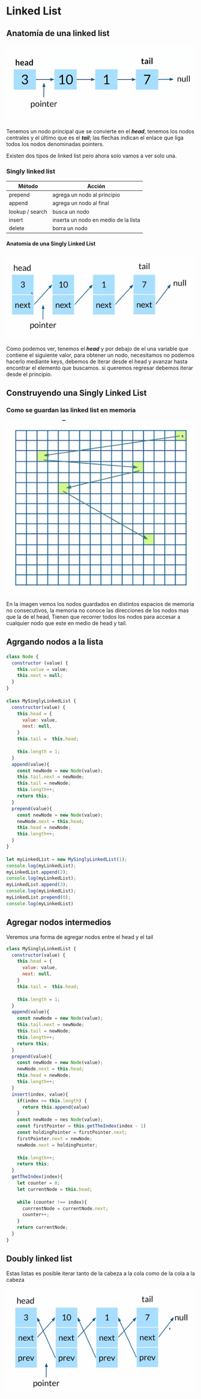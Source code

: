 # Linked List

## Anatomía de una linked list

![linked-list](./assets/linked-list.png)

Tenemos un nodo principal que se convierte en el _**head**_, tenemos los nodos centrales y el último que es el _**tail**_; las flechas indican el enlace que liga todos los nodos denominadas pointers.

Existen dos tipos de linked list pero ahora solo vamos a ver solo una.

### Singly linked list

Método | Acción 
---------|----------
 prepend | agrega un nodo al principio
 append | agrega un nodo al final
 lookup / search | busca un nodo
 insert | inserta un nodo en medio de la lista
 delete | borra un nodo

#### Anatomía de una Singly Linked List

![singly-link-list](./assets/singly-linked-list.png)

Como podemos ver, tenemos el _**head**_ y por debajo de el una variable que contiene el siguiente valor, para obtener un nodo, necesitamos no podemos hacerlo mediante keys, debemos de iterar desde el head y avanzar hasta encontrar el elemento que buscamos. si queremos regresar debemos iterar desde el principio.

## Construyendo una Singly Linked List

### Como se guardan las linked list en memoria

![linked-list-ram](./assets/Screenshot%202025-01-29%20175302.png)

En la imagen vemos los nodos guardados en distintos espacios de memoria no consecutivos, la memoria no conoce las direcciones de los nodos mas que la de el head, Tienen que recorrer todos los nodos para accesar a cualquier nodo que este en medio de head y tail.


## Agrgando nodos a la lista

```javascript
class Node {
  constructor (value) {
    this.value = value;
    this.next = null;
  }
}

class MySinglyLinkedList {
  constructor(value) {
    this.head = {
      value: value,
      next: null,
    }
    this.tail =  this.head;

    this.length = 1;
  }
  append(value){
    const newNode = new Node(value);
    this.tail.next = newNode;
    this.tail = newNode;
    this.length++;
    return this;
  }
  prepend(value){
    const newNode = new Node(value);
    newNode.next = this.head;
    this.head = newNode;
    this.length++;
  }
}

let myLinkedList = new MySinglyLinkedList(1);
console.log(myLinkedList);
myLinkedList.append(2);
console.log(myLinkedList);
myLinkedList.append(3);
console.log(myLinkedList);
myLinkedList.prepend(0);
console.log(myLinkedList)
```

## Agregar nodos intermedios

Veremos una forma de agregar nodos entre el head y el tail

```javascript
class MySinglyLinkedList {
  constructor(value) {
    this.head = {
      value: value,
      next: null,
    }
    this.tail =  this.head;

    this.length = 1;
  }
  append(value){
    const newNode = new Node(value);
    this.tail.next = newNode;
    this.tail = newNode;
    this.length++;
    return this;
  }
  prepend(value){
    const newNode = new Node(value);
    newNode.next = this.head;
    this.head = newNode;
    this.length++;
  }
  insert(index, value){
    if(index >= this.length) {
      return this.append(value)
    }
    const newNode = nes Node(value);
    const firstPointer = this.getTheIndex(index - 1)
    const holdingPointer = firstPointer.next;
    firstPointer.next = newNode;
    newNode.next = holdingPointer;

    this.length++;
    return this;
  }
  getTheIndex(index){
    let counter = 0;
    let currentNode = this.head;

    while (counter !== index){
      cunrrentNode = currentNode.next;
      counter++;
    }
    return currentNode;
  }
}
```

## Doubly linked list

Estas listas es posible iterar tanto de la cabeza a la cola como de la cola a la cabeza

![doubly](./assets/Screenshot%202025-01-31%20195907.png)